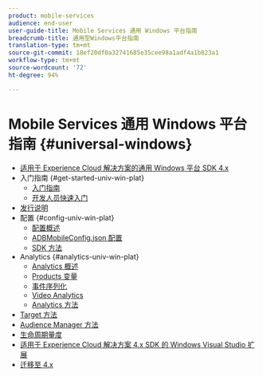 ```yaml
---
product: mobile-services
audience: end-user
user-guide-title: Mobile Services 通用 Windows 平台指南
breadcrumb-title: 通用型Windows平台指南
translation-type: tm+mt
source-git-commit: 18ef20df0a32741685e35cee98a1adf4a1b823a1
workflow-type: tm+mt
source-wordcount: '72'
ht-degree: 94%

---
```



# Mobile Services 通用 Windows 平台指南 {#universal-windows}

+ [适用于 Experience Cloud 解决方案的通用 Windows 平台 SDK 4.x](overview.md)
+ 入门指南 {#get-started-univ-win-plat}
   + [入门指南](c-getting-started/c-getting-started.md)
   + [开发人员快速入门](c-getting-started/dev-qs.md)
+ [发行说明](release-notes.md)
+ 配置 {#config-univ-win-plat}
   + [配置概述](c-configuration/c-configuration.md)
   + [ADBMobileConfig.json 配置](c-configuration/c.json.md)
   + [SDK 方法](c-configuration/methods.md)
+ Analytics {#analytics-univ-win-plat}
   + [Analytics 概述](analytics/analytics.md)
   + [Products 变量](analytics/products.md)
   + [事件序列化](analytics/event-serialization.md)
   + [Video Analytics](analytics/video-qs.md)
   + [Analytics 方法](analytics/analytics-methods.md)
+ [Target 方法](target/target-methods.md)
+ [Audience Manager 方法](audiencemgmt/audience-manager-methods.md)
+ [生命周期量度](metrics.md)
+ [适用于 Experience Cloud 解决方案 4.x SDK 的 Windows Visual Studio 扩展](extensions/win-vse-4x.md)
+ [迁移至 4.x](migration-v3.md)
